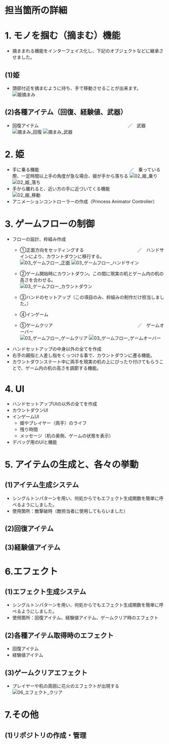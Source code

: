 # 担当箇所の詳細


# 1. モノを掴む（摘まむ）機能
- 摘ままれる機能をインターフェイス化し、下記のオブジェクトなどに継承させました。  
## (1)姫  
- 頭部付近を摘まむように持ち、手で移動させることが出来ます。  
![姫摘まみ](https://user-images.githubusercontent.com/103874162/213637903-f74a0fb4-ba48-4878-99f5-391ccbe2b71a.gif)  
## (2)各種アイテム（回復、経験値、武器）
- 回復アイテム　　　　　　　　　　　　　　　　　　　　／　武器  
![摘まみ_回復](https://user-images.githubusercontent.com/103874162/213639118-c95dff0c-808e-4230-b070-9eeb0ba22814.gif)
![摘まみ_武器](https://user-images.githubusercontent.com/103874162/213639138-202e1dcd-afbb-49c9-a177-81bb1b99aadb.gif)  


# 2. 姫
- 手に乗る機能  　　　　　　　　　　　　　　　　　　　　／　乗っている際、一定時間以上手の角度が急な場合、姫が手から落ちる 
![02_姫_乗り](https://user-images.githubusercontent.com/103874162/213641234-b53bd250-1b33-4e8c-a31b-e459f0d51011.gif)
![02_姫_落ち](https://user-images.githubusercontent.com/103874162/215054025-ca987d55-7731-45ab-9c08-7c47f5cd0f97.gif)  
- 手から離れると、近い方の手に近づいてくる機能  
![02_姫_移動](https://user-images.githubusercontent.com/103874162/213642545-e74314ae-a2ff-4425-97c1-21c62b54e614.gif)  
- アニメーションコントローラーの作成（Princess Animator Controller）  


# 3. ゲームフローの制御
- フローの設計、枠組み作成   
	- ①正面方向をセッティングする　　　　　　　　　　　　／　ハンドサインにより、カウントダウンに移行する。  
	![03_ゲームフロー_正面](https://user-images.githubusercontent.com/103874162/213644241-a20b27b6-ddf9-496d-b698-a2396dfc9ebb.gif)
        ![03_ゲームフロー_ハンドサイン](https://user-images.githubusercontent.com/103874162/213644639-7392f812-a8bf-482b-aa37-7fa8fe4d99f0.gif)  
	
	- ②ゲーム開始時にカウントダウン。この間に現実の机とゲーム内の机の高さを合わせる。  
	![03_ゲームフロー_カウントダウン](https://user-images.githubusercontent.com/103874162/213645427-ca3b2494-11b4-4899-8ab3-f3306cb74f8a.gif)

	- ③ハンドのセットアップ（この項目のみ、枠組みの制作だけ担当しました。）  
	
	- ④インゲーム  
	- ⑤ゲームクリア　　　　　　　　　　　　　　　　　　　／　ゲームオーバー   
	![03_ゲームフロー_ゲームクリア](https://user-images.githubusercontent.com/103874162/213647481-472160b2-85b1-4ad5-b0f6-e88349cd53c7.gif)
	![03_ゲームフロー_ゲームオーバー](https://user-images.githubusercontent.com/103874162/213647534-d3ba7863-6a99-487f-8be2-7993989e2849.gif)
- ハンドセットアップの中身以外の全てを作成  
- 右手の親指と人差し指をくっつける事で、カウントダウンに遷る機能。   
- カウントダウンステート中に両手を現実の机の上にぴったり付けてもらうことで、ゲーム内の机の高さを調節する機能。  

# 4. UI
- ハンドセットアップUIの以外の全てを作成  
- カウントダウンUI  
- インゲームUI  
	- 姫やプレイヤー（両手）のライフ  
	- 残り時間  
	- メッセージ（机の奥側、ゲームの状態を表示）  
- デバッグ用のUIと機能  

# 5. アイテムの生成と、各々の挙動 
## (1)アイテム生成システム  
- シングルトンパターンを用い、何処からでもエフェクト生成関数を簡単に呼べるようにしました。  　　
- 使用箇所：敵撃破時（敵担当者に使用してもらいました）  
## (2)回復アイテム  
## (3)経験値アイテム  


# 6.エフェクト  
## (1)エフェクト生成システム  
- シングルトンパターンを用い、何処からでもエフェクト生成関数を簡単に呼べるようにしました。　　
- 使用箇所：回復アイテム、経験値アイテム、ゲームクリア時のエフェクト
## (2)各種アイテム取得時のエフェクト  
- 回復アイテム  
- 経験値アイテム  
## (3)ゲームクリアエフェクト
- プレイヤーや机の周囲に花火のエフェクトが出現する  
![06_エフェクト_クリア](https://user-images.githubusercontent.com/103874162/213649551-e4d9513f-9b0e-4a43-830b-f9682da1ed3b.gif)


# 7.その他
## (1)リポジトリの作成・管理  
